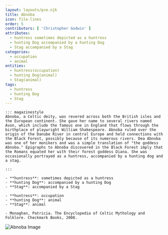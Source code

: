 ```yaml
---
layout: layouts/pce.njk
title: Abnoba
icon: file-lines
order: 5
contributors: [ 'Christopher Godwin' ]
attributes:
  - huntress sometimes depicted as a huntress
  - hunting Dog accompanied by a hunting Dog
  - Stag accompanied by a Stag
categories:
  - occupation
  - animal
entities:
  - huntress(occupation)
  - hunting Dog(animal)
  - Stag(animal)
tags:
  - huntress
  - hunting Dog
  - Stag
---
```

``` tab [group1:Info]
::: magazinestyle
Abnoba, a Celtic deity, was revered across both the British isles and the European continent. She gave her name to several rivers named Avon, which include the famous one in England that flows through the birthplace of playwright William Shakespeare. Abnoba ruled over the origin of the Danube River in central Europe and held connections with the Black Forest, possibly because of its numerous rivers. Dea Abnoba was one of her monikers and was a simple translation of "the goddess Abnoba." Epigraphs to Abnoba discovered in the Black Forest imply that the Romans equated her with their forest goddess Diana. She was occasionally portrayed as a huntress, accompanied by a hunting dog and a stag.

:::
```
``` tab [group1:Attributes]
- **huntress**: sometimes depicted as a huntress
- **hunting Dog**: accompanied by a hunting Dog
- **Stag**: accompanied by a Stag
```
``` tab [group1:Entities]
- **huntress**: occupation
- **hunting Dog**: animal
- **Stag**: animal
```
``` tab [group1:Sources]
- Monaghan, Patricia. The Encyclopedia of Celtic Mythology and Folklore. Checkmark Books, 2008.
```
![Abnoba Image](https://upload.wikimedia.org/wikipedia/commons/b/be/BadenweilerAbnoba01.jpg)
